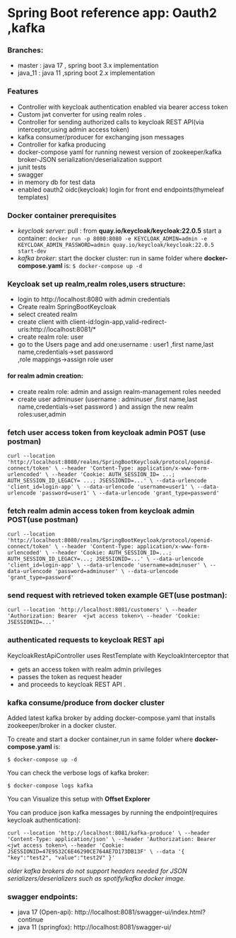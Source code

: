 # Spring Boot reference app: Oauth2 ,kafka

### Branches:
* master : java 17 , spring boot 3.x implementation
* java_11 : java 11 ,spring boot 2.x implementation

### Features
* Controller with keycloak authentication enabled via bearer access token
* Custom jwt converter for using realm roles .
* Controller for sending authorized calls to keycloak REST API(via interceptor,using admin access token)
* kafka consumer/producer for exchanging json messages
* Controller for kafka producing
* docker-compose yaml for running newest version of zookeeper/kafka broker-JSON serialization/deserialization support
* junit tests
* swagger
* in memory db for test data
* enabled oauth2 oidc(keycloak) login for front end endpoints(thymeleaf templates)

### Docker container prerequisites
* _keycloak server_:
pull : from  **quay.io/keycloak/keycloak:22.0.5**
start a container: `docker run -p 8080:8080 -e KEYCLOAK_ADMIN=admin -e KEYCLOAK_ADMIN_PASSWORD=admin quay.io/keycloak/keycloak:22.0.5 start-dev`
* _kafka broker_:
start the docker cluster:
  run in same folder where **docker-compose.yaml** is:
  `$ docker-compose up -d`


### Keycloak set up realm,realm roles,users structure:
* login to  http://localhost:8080 with admin credentials
* Create realm SpringBootKeycloak
* select created realm
* create client with client-id:login-app,valid-redirect-uris:http://localhost:8081/*
* create realm role: user
* go to the Users page and add one:username : user1 ,first name,last name,credentials->set password  
 ,role mappings->assign role user

#### for realm admin creation:
* create realm role: admin and assign realm-management roles needed
* create user adminuser (username : adminuser ,first name,last name,credentials->set password ) 
and assign the new realm roles:user,admin

### fetch user access token from keycloak admin POST (use postman)
`curl --location 'http://localhost:8080/realms/SpringBootKeycloak/protocol/openid-connect/token' \
--header 'Content-Type: application/x-www-form-urlencoded' \
--header 'Cookie: AUTH_SESSION_ID= ...; AUTH_SESSION_ID_LEGACY= ...; JSESSIONID=...' \
--data-urlencode 'client_id=login-app' \
--data-urlencode 'username=user1' \
--data-urlencode 'password=user1' \
--data-urlencode 'grant_type=password'`

### fetch realm admin access token from keycloak admin POST(use postman)
`curl --location 'http://localhost:8080/realms/SpringBootKeycloak/protocol/openid-connect/token' \
--header 'Content-Type: application/x-www-form-urlencoded' \
--header 'Cookie: AUTH_SESSION_ID=...; AUTH_SESSION_ID_LEGACY=...; JSESSIONID=...' \
--data-urlencode 'client_id=login-app' \
--data-urlencode 'username=adminuser' \
--data-urlencode 'password=adminuser' \
--data-urlencode 'grant_type=password' `

### send request with retrieved token example GET(use postman):
`curl --location 'http://localhost:8081/customers' \
--header 'Authorization: Bearer  <jwt access token>\
--header 'Cookie: JSESSIONID=...'`

### authenticated requests to keycloak REST api
KeycloakRestApiController uses RestTemplate with KeycloakInterceptor that 
* gets an access token with realm admin privileges
* passes the token as request header 
* and proceeds to keycloak REST API .

### kafka consume/produce from docker cluster 
Added latest kafka broker by adding docker-compose.yaml that installs zookeeper/broker in a docker cluster.

To create and start a docker container,run in same folder where **docker-compose.yaml** is:

`$ docker-compose up -d`

You can check the verbose logs of kafka broker:

`$ docker-compose logs kafka`

You can Visualize this setup with **Offset Explorer** 

You can produce json kafka messages by running the endpoint(requires keycloak authentication):

`curl --location 'http://localhost:8081/kafka-produce' \
--header 'Content-Type: application/json' \
--header 'Authorization: Bearer  <jwt access token>\
--header 'Cookie: JSESSIONID=47E9532C6E46290CE764AE7D173DB13F' \
--data '{
"key":"test2",
"value":"test2V"
}'`
 
_older kafka brokers do not support headers needed for JSON serializers/deserializers such as spotify/kafka docker image._


### swagger endpoints:
* java 17 (Open-api): http://localhost:8081/swagger-ui/index.html?continue
* java 11 (springfox): http://localhost:8081/swagger-ui/
